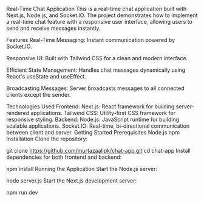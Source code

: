Real-Time Chat Application
This is a real-time chat application built with Next.js, Node.js, and Socket.IO. The project demonstrates how to implement a real-time chat feature with a responsive user interface, allowing users to send and receive messages instantly.

Features
Real-Time Messaging: Instant communication powered by Socket.IO.

Responsive UI: Built with Tailwind CSS for a clean and modern interface.

Efficient State Management: Handles chat messages dynamically using React's useState and useEffect.

Broadcasting Messages: Server broadcasts messages to all connected clients except the sender.

Technologies Used
Frontend:
Next.js: React framework for building server-rendered applications.
Tailwind CSS: Utility-first CSS framework for responsive styling.
Backend:
Node.js: JavaScript runtime for building scalable applications.
Socket.IO: Real-time, bi-directional communication between client and server.
Getting Started
Prerequisites
Node.js 
npm 
Installation
Clone the repository:


git clone https://github.com/murtazaalipk/chat-app.git
cd chat-app
Install dependencies for both frontend and backend:


npm install
Running the Application
Start the Node.js server:

node server.js
Start the Next.js development server:

npm run dev
